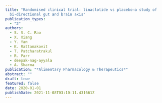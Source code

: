 ```yaml
---
title: "Randomised clinical trial: linaclotide vs placebo—a study of
  bi-directional gut and brain axis"
publication_types:
  - "2"
authors:
  - S. S. C. Rao
  - X. Xiang
  - Y. Yan
  - K. Rattanakovit
  - T. Patcharatrakul
  - R. Parr
  - deepak-nag-ayyala
  - A. Sharma
publication: "*Alimentary Pharmacology & Therapeutics*"
abstract: ""
draft: true
featured: false
date: 2020-01-01
publishDate: 2021-11-08T03:10:11.431661Z
---
```

